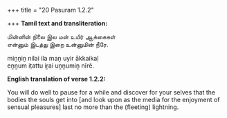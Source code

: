 +++
title = "20 Pasuram 1.2.2"

+++
**Tamil text and transliteration:**

மின்னின் நிலை இல மன் உயிர் ஆக்கைகள்  
என்னும் இடத்து இறை உன்னுமின் நீரே.

miṉṉiṉ nilai ila maṉ uyir ākkaikaḷ  
eṉṉum iṭattu iṟai uṉṉumiṉ nīrē.

**English translation of verse 1.2.2:**

You will do well to pause for a while and discover for your selves that the bodies the souls get into [and look upon as the media for the enjoyment of sensual pleasures] last no more than the (fleeting) lightning.


